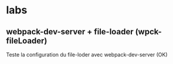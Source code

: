 # labs

## webpack-dev-server + file-loader (wpck-fileLoader)
Teste la configuration du file-loder avec webpack-dev-server (OK) 
